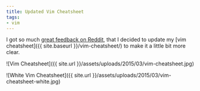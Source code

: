 ```yaml
---
title: Updated Vim Cheatsheet
tags:
- vim
---
```


I got so much [great feedback on Reddit](http://www.reddit.com/r/vim/comments/2traaq/vim_cheatsheet_for_people_who_dont_like_vim_but/), that I decided to update my [vim cheatsheet]({{ site.baseurl }}/vim-cheatsheet/) to make it a little bit more clear.

![Vim Cheatsheet]({{ site.url }}/assets/uploads/2015/03/vim-cheatsheet.jpg)

![White Vim Cheatsheet]({{ site.url }}/assets/uploads/2015/03/vim-cheatsheet-white.jpg)

